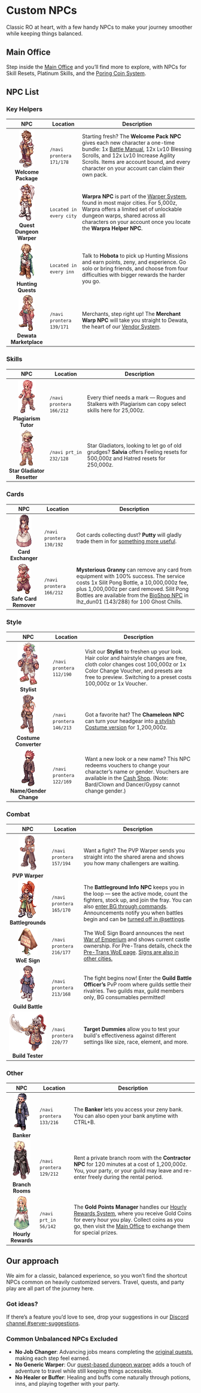 # Custom NPCs
Classic RO at heart, with a few handy NPCs to make your journey smoother while keeping things balanced.

## Main Office
Step inside the [Main Office](Main_Office.md) and you’ll find more to explore, with NPCs for Skill Resets, Platinum Skills, and the [Poring Coin System](Poring_Coins_System.md).

## NPC List
### Key Helpers

| NPC | Location | Description |
|:-----:|----------|-------------|
| ![Welcome Package NPC](img/NPC/welcome-package.gif)<br>**Welcome Package** | `/navi prontera 171/178` | Starting fresh? The **Welcome Pack NPC** gives each new character a one-time bundle: 1x [Battle Manual](Server_Info.md#about-manuals), 12x Lv10 Blessing Scrolls, and 12x Lv10 Increase Agility Scrolls. Items are account bound, and every character on your account can claim their own pack. |
| ![Wapra Quest Dungeon Warper NPC](img/NPC/warpra.gif)<br>**Quest Dungeon Warper** | `Located in every city` | **Warpra NPC** is part of the [Warper System](Warper_System.md), found in most major cities. For 5,000z, Warpra offers a limited set of unlockable dungeon warps, shared across all characters on your account once you locate the **Warpra Helper NPC**. |
| ![Hobota Hunting Quest NPC](img/NPC/hobota.gif)<br>**Hunting Quests** | `Located in every inn` | Talk to **Hobota** to pick up Hunting Missions and earn points, zeny, and experience. Go solo or bring friends, and choose from four difficulties with bigger rewards the harder you go. |
| ![Dewata Merchant Warper NPC](img/NPC/merchant-warp.gif)<br>**Dewata Marketplace** | `/navi prontera 139/171` | Merchants, step right up! The **Merchant Warp NPC** will take you straight to Dewata, the heart of our [Vendor System](Vendor_System.md). |

### Skills
| NPC | Location | Description |
|:-----:|----------|-------------|
| ![Plagiarism NPC](img/NPC/plagiarism.gif)<br>**Plagiarism Tutor** | `/navi prontera 166/212` | Every thief needs a mark — Rogues and Stalkers with Plagiarism can copy select skills here for 25,000z. |
| ![Salvia NPC](img/NPC/salvia.gif)<br>**Star Gladiator Resetter** | `/navi prt_in 232/128` | Star Gladiators, looking to let go of old grudges? **Salvia** offers Feeling resets for 500,000z and Hatred resets for 250,000z. |

### Cards
| NPC | Location | Description |
|:-----:|----------|-------------|
| ![Putty NPC](img/NPC/putty.gif)<br>**Card Exchanger** | `/navi prontera 130/192` | Got cards collecting dust? **Putty** will gladly trade them in for [something more useful](Card_Exchange.md). |
| ![Safe Card Remover NPC](img/NPC/mysterious-granny.gif)<br>**Safe Card Remover** | `/navi prontera 166/212` | **Mysterious Granny** can remove any card from equipment with 100% success. The service costs 1x Silit Pong Bottle, a 10,000,000z fee, plus 1,000,000z per card removed. Silit Pong Bottles are available from the [BioShop NPC](Biolab4.md) in lhz_dun01 (143/288) for 100 Ghost Chills.  |

### Style
| NPC | Location | Description |
|:-----:|----------|-------------|
| ![Stylist NPC](img/NPC/stylist.gif)<br>**Stylist** | `/navi prontera 112/190` | Visit our **Stylist** to freshen up your look. Hair color and hairstyle changes are free, cloth color changes cost 100,000z or 1x Color Change Voucher, and presets are free to preview. Switching to a preset costs 100,000z or 1x Voucher. |
| ![Chameleon NPC](img/NPC/chameleon.gif)<br>**Costume Converter** | `/navi prontera 146/213` | Got a favorite hat? The **Chameleon NPC** can turn your headgear into [a stylish Costume version](Costume_Converter.md) for 1,200,000z. |
| ![Voucher Redeem NPC](img/NPC/voucher-redeem.gif)<br>**Name/Gender Change** | `/navi prontera 122/169` | Want a new look or a new name? This NPC redeems vouchers to change your character’s name or gender. Vouchers are available in the [Cash Shop](Donations.md). (Note: Bard/Clown and Dancer/Gypsy cannot change gender.) |

### Combat
| NPC | Location | Description |
|:-----:|----------|-------------|
| ![PVP NPC](img/NPC/pvp.gif)<br>**PVP Warper** | `/navi prontera 157/194` | Want a fight? The PVP Warper sends you straight into the shared arena and shows you how many challengers are waiting. |
| ![Battlegrounds NPC](img/NPC/battlegrounds.gif)<br>**Battlegrounds** | `/navi prontera 165/170` | The **Battleground Info NPC** keeps you in the loop — see the active mode, count the fighters, stock up, and join the fray. You can also [enter BG through commands](Commands.md#battleground-commands). Announcements notify you when battles begin and can be [turned off in @settings](Commands.md#system-commands). |
| ![WoE Sign NPC](img/NPC/woe-info.gif)<br>**WoE Sign** | `/navi prontera 216/177` | The WoE Sign Board announces the next [War of Emperium](WoE.md) and shows current castle ownership. For Pre-Trans details, check the [Pre-Trans WoE page](Pre_Trans_WoE.md). [Signs are also in other cities.](WoE.md#woe-signs) |
| ![Guild Battle Officer NPC](img/NPC/gvg-officer.gif)<br>**Guild Battle** | `/navi prontera 213/168` | The fight begins now! Enter the **Guild Battle Officer’s** PvP room where guilds settle their rivalries. Two guilds max, guild members only, BG consumables permitted! |
| ![Training Dummy NPC](img/NPC/training-dummy.gif)<br>**Build Tester** | `/navi prontera 220/77` | **Target Dummies** allow you to test your build's effectiveness against different settings like size, race, element, and more. |

### Other
| NPC | Location | Description |
|:-----:|----------|-------------|
| ![Banker NPC](img/NPC/banker.gif)<br>**Banker** | `/navi prontera 133/216` | The **Banker** lets you access your zeny bank. You can also open your bank anytime with CTRL+B. |
| ![Contractor NPC](img/NPC/contractor.gif)<br>**Branch Rooms** | `/navi prontera 129/212` | Rent a private branch room with the **Contractor NPC** for 120 minutes at a cost of 1,200,000z. You, your party, or your guild may leave and re-enter freely during the rental period. |
| ![Gold Points NPC](img/NPC/gold-points.gif)<br>**Hourly Rewards** | `/navi prt_in 56/142` | The **Gold Points Manager** handles our [Hourly Rewards System](Hourly_Rewards_System.md), where you receive Gold Coins for every hour you play. Collect coins as you go, then visit the [Main Office](Main_Office.md) to exchange them for special prizes. |

<!-- TEMPLATE // | ![Alt Text](img/name.gif)<br> **Functional Name** | `/navi map_name X/Y` | Description: includes actual NPC name, what is does, and what it costs if anything. Link out to other pages if relevant. | // END TEMPLATE -->

## Our approach
We aim for a classic, balanced experience, so you won’t find the shortcut NPCs common on heavily customized servers. Travel, quests, and party play are all part of the journey here.

### Got ideas?
If there’s a feature you’d love to see, drop your suggestions in our [Discord channel #server-suggestions](https://discord.com/channels/702960460168953946/1197554200817696898).

### Common Unbalanced NPCs Excluded
- **No Job Changer**: Advancing jobs means completing the [original quests](https://irowiki.org/wiki/Category:Job_Change_Gui), making each step feel earned.
- **No Generic Warper**: Our [quest-based dungeon warper](Warper_System.md) adds a touch of adventure to travel while still keeping things accessible.
- **No Healer or Buffer**: Healing and buffs come naturally through potions, inns, and playing together with your party.

